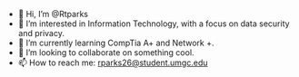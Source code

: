 - 👋 Hi, I’m @Rtparks
- 👀 I’m interested in Information Technology, with a focus on data security and privacy.
- 🌱 I’m currently learning CompTia A+ and Network +.
- 💞️ I’m looking to collaborate on something cool.
- 📫 How to reach me: rparks26@student.umgc.edu

<!---
Rtparks/Rtparks is a ✨ special ✨ repository because its `README.md` (this file) appears on your GitHub profile.
You can click the Preview link to take a look at your changes.
--->
